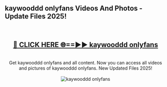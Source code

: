 <h2>kaywooddd onlyfans Videos And Photos - Update Files 2025!</h2>
<br>
<div align="center">
<h2><a href="https://linkcuts.com/hfmhzwbr" rel="nofollow">🔴 CLICK HERE 🌐==►► kaywooddd onlyfans</a></h2>
<br>
Get kaywooddd onlyfans and all content. Now you can access all videos and pictures of kaywooddd onlyfans. New Updated Files 2025!
<br>
<br>
<a href="https://linkcuts.com/hfmhzwbr" rel="nofollow" data-target="animated-image.originalLink"><img src="https://i.ibb.co.com/WyWwxjT/player-gif2.gif" alt="kaywooddd onlyfans" style="max-width: 100%; display: inline-block;" data-target="animated-image.originalImage"></a>
</div>
<br>